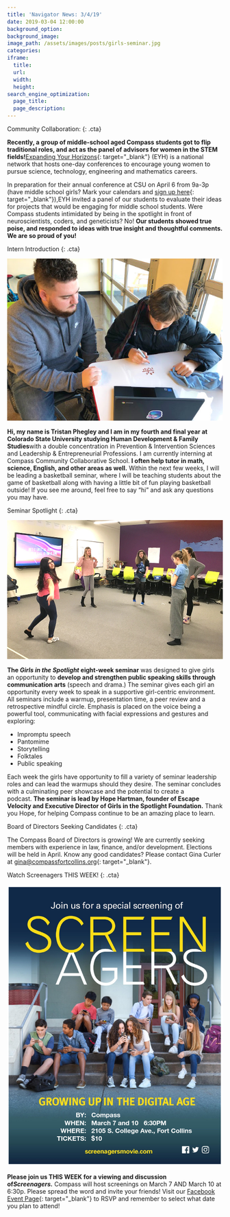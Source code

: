 ```yaml
---
title: 'Navigator News: 3/4/19'
date: 2019-03-04 12:00:00
background_option:
background_image:
image_path: /assets/images/posts/girls-seminar.jpg
categories:
iframe:
  title:
  url:
  width:
  height:
search_engine_optimization:
  page_title:
  page_description:
---
```


Community Collaboration:
{: .cta}

**Recently, a group of middle-school aged Compass students got to flip traditional roles, and act as the panel of advisors for women in the STEM fields!**[Expanding Your Horizons](https://www.eyhn.org/){: target="_blank"} (EYH) is a national network that hosts one-day conferences to encourage young women to pursue science, technology, engineering and mathematics careers.

In preparation for their annual conference at CSU on April 6 from 9a-3p (have middle school girls? Mark your calendars and [sign up here](http://nocoeyh.wixsite.com/home){: target="_blank"}),EYH invited a panel of our students to evaluate their ideas for projects that would be engaging for middle school students. Were Compass students intimidated by being in the spotlight in front of neuroscientists, coders, and geneticists? No! **Our students showed true poise, and responded to ideas with true insight and thoughtful comments. We are so proud of you!**

Intern Introduction
{: .cta}

![](/assets/images/nn-intern01-40419.jpg)

**Hi, my name is Tristan Phegley and I am in my fourth and final year at Colorado State University studying Human Development & Family Studies**with a double concentration in Prevention & Intervention Sciences and Leadership & Entrepreneurial Professions. I am currently interning at Compass Community Collaborative School. **I often help tutor in math, science, English, and other areas as well.** Within the next few weeks, I will be leading a basketball seminar, where I will be teaching students about the game of basketball along with having a little bit of fun playing basketball outside! If you see me around, feel free to say “hi” and ask any questions you may have. 

Seminar Spotlight
{: .cta}

![](/assets/images/nn-girlsinthespotligh-40419.jpg)

**The *Girls in the Spotlight* eight-week seminar** was designed to give girls an opportunity to **develop and strengthen public speaking skills through communication arts** (speech and drama.) The seminar gives each girl an opportunity every week to speak in a supportive girl-centric environment. All seminars include a warmup, presentation time, a peer review and a retrospective mindful circle. Emphasis is placed on the voice being a powerful tool, communicating with facial expressions and gestures and exploring:

* Impromptu speech
* Pantomime
* Storytelling
* Folktales
* Public speaking

Each week the girls have opportunity to fill a variety of seminar leadership roles and can lead the warmups should they desire. The seminar concludes with a culminating peer showcase and the potential to create a podcast. **The seminar is lead by Hope Hartman, founder of Escape Velocity and Executive Director of Girls in the Spotlight Foundation.** Thank you Hope, for helping Compass continue to be an amazing place to learn.

Board of Directors Seeking Candidates
{: .cta}

The Compass Board of Directors is growing! We are currently seeking members with experience in law, finance, and/or development. Elections will be held in April. Know any good candidates? Please contact Gina Curler at [gina@compassfortcollins.org](mailto:gina@compassfortcollins.org){: target="_blank"}.

Watch Screenagers THIS WEEK!
{: .cta}

![](/assets/images/nn-screenagers-40419.png)

**Please join us THIS WEEK for a viewing and discussion of*****Screenagers.*** Compass will host screenings on March 7 AND March 10 at 6:30p. Please spread the word and invite your friends! Visit our [Facebook Event Page](https://www.facebook.com/events/249917952604760/){: target="_blank"} to RSVP and remember to select what date you plan to attend!